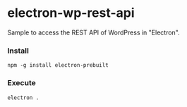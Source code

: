 # electron-wp-rest-api
Sample to access the REST API of WordPress in "Electron".

### Install

```
npm -g install electron-prebuilt
```

### Execute

```
electron .
```